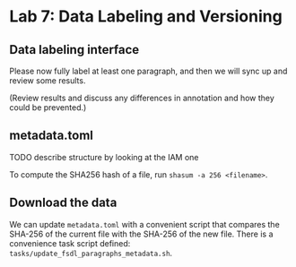 # Lab 7: Data Labeling and Versioning

## Data labeling interface

Please now fully label at least one paragraph, and then we will sync up and review some results.

(Review results and discuss any differences in annotation and how they could be prevented.)

## metadata.toml

TODO describe structure by looking at the IAM one

To compute the SHA256 hash of a file, run `shasum -a 256 <filename>`.

## Download the data

We can update `metadata.toml` with a convenient script that compares the SHA-256 of the current file with the SHA-256 of the new file.
There is a convenience task script defined: `tasks/update_fsdl_paragraphs_metadata.sh`.
